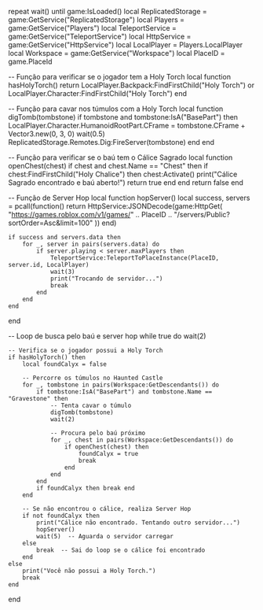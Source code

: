 repeat wait() until game:IsLoaded()
local ReplicatedStorage = game:GetService("ReplicatedStorage")
local Players = game:GetService("Players")
local TeleportService = game:GetService("TeleportService")
local HttpService = game:GetService("HttpService")
local LocalPlayer = Players.LocalPlayer
local Workspace = game:GetService("Workspace")
local PlaceID = game.PlaceId

-- Função para verificar se o jogador tem a Holy Torch
local function hasHolyTorch()
    return LocalPlayer.Backpack:FindFirstChild("Holy Torch") or LocalPlayer.Character:FindFirstChild("Holy Torch")
end

-- Função para cavar nos túmulos com a Holy Torch
local function digTomb(tombstone)
    if tombstone and tombstone:IsA("BasePart") then
        LocalPlayer.Character.HumanoidRootPart.CFrame = tombstone.CFrame + Vector3.new(0, 3, 0)
        wait(0.5)
        ReplicatedStorage.Remotes.Dig:FireServer(tombstone)
    end
end

-- Função para verificar se o baú tem o Cálice Sagrado
local function openChest(chest)
    if chest and chest.Name == "Chest" then
        if chest:FindFirstChild("Holy Chalice") then
            chest:Activate()
            print("Cálice Sagrado encontrado e baú aberto!")
            return true
        end
    end
    return false
end

-- Função de Server Hop
local function hopServer()
    local success, servers = pcall(function()
        return HttpService:JSONDecode(game:HttpGet(
            "https://games.roblox.com/v1/games/" .. PlaceID .. "/servers/Public?sortOrder=Asc&limit=100"
        ))
    end)

    if success and servers.data then
        for _, server in pairs(servers.data) do
            if server.playing < server.maxPlayers then
                TeleportService:TeleportToPlaceInstance(PlaceID, server.id, LocalPlayer)
                wait(3)
                print("Trocando de servidor...")
                break
            end
        end
    end
end

-- Loop de busca pelo baú e server hop
while true do
    wait(2)

    -- Verifica se o jogador possui a Holy Torch
    if hasHolyTorch() then
        local foundCalyx = false

        -- Percorre os túmulos no Haunted Castle
        for _, tombstone in pairs(Workspace:GetDescendants()) do
            if tombstone:IsA("BasePart") and tombstone.Name == "Gravestone" then
                -- Tenta cavar o túmulo
                digTomb(tombstone)
                wait(2)

                -- Procura pelo baú próximo
                for _, chest in pairs(Workspace:GetDescendants()) do
                    if openChest(chest) then
                        foundCalyx = true
                        break
                    end
                end
            end
            if foundCalyx then break end
        end

        -- Se não encontrou o cálice, realiza Server Hop
        if not foundCalyx then
            print("Cálice não encontrado. Tentando outro servidor...")
            hopServer()
            wait(5)  -- Aguarda o servidor carregar
        else
            break  -- Sai do loop se o cálice foi encontrado
        end
    else
        print("Você não possui a Holy Torch.")
        break
    end
end
